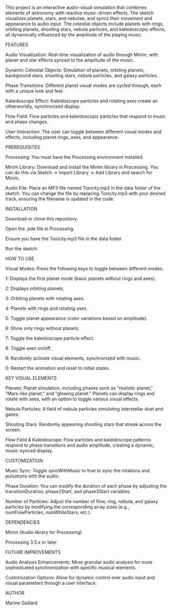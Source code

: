 This project is an interactive audio-visual simulation that combines elements of astronomy with reactive music-driven effects. The sketch visualizes planets, stars, and nebulae, and syncs their movement and appearance to audio input. The celestial objects include planets with rings, orbiting planets, shooting stars, nebula particles, and kaleidoscopic effects, all dynamically influenced by the amplitude of the playing music.




FEATURES

Audio Visualization: Real-time visualization of audio through Minim, with planet and star effects synced to the amplitude of the music.

Dynamic Celestial Objects: Simulation of planets, orbiting planets, background stars, shooting stars, nebula particles, and galaxy particles.

Phase Transitions: Different planet visual modes are cycled through, each with a unique look and feel.

Kaleidoscope Effect: Kaleidoscope particles and rotating axes create an otherworldly, synchronized display.

Flow Field: Flow particles and kaleidoscopic particles that respond to music and phase changes.

User Interaction: The user can toggle between different visual modes and effects, including planet rings, axes, and appearance.




PREREQUISITES

Processing: You must have the Processing environment installed.

Minim Library: Download and install the Minim library in Processing. You can do this via Sketch -> Import Library -> Add Library and search for Minim.

Audio File: Place an MP3 file named Toxicity.mp3 in the data folder of the sketch. You can change the file by replacing Toxicity.mp3 with your desired track, ensuring the filename is updated in the code.




INSTALLATION

Download or clone this repository.

Open the .pde file in Processing.

Ensure you have the Toxicity.mp3 file in the data folder.

Run the sketch.


HOW TO USE

Visual Modes: Press the following keys to toggle between different modes.

1: Displays the first planet mode (basic planets without rings and axes).

2: Displays orbiting planets.

3: Orbiting planets with rotating axes.

4: Planets with rings and rotating axes.

5: Toggle planet appearance (color variations based on amplitude).

6: Show only rings without planets.

7: Toggle the kaleidoscope particle effect.

8: Toggle axes on/off.

9: Randomly activate visual elements, synchronized with music.

0: Restart the animation and reset to initial states.




KEY VISUAL ELEMENTS

Planets:
Planet simulation, including phases such as "realistic planet," "Mars-like planet," and "glowing planet."
Planets can display rings and rotate with axes, with an option to toggle various visual effects.

Nebula Particles:
A field of nebula particles simulating interstellar dust and gases.

Shooting Stars:
Randomly appearing shooting stars that streak across the screen.

Flow Field & Kaleidoscope:
Flow particles and kaleidoscope patterns respond to phase transitions and audio amplitude, creating a dynamic, music-synced display.


CUSTOMIZATION

Music Sync: Toggle syncWithMusic to true to sync the rotations and pulsations with the audio.

Phase Duration: You can modify the duration of each phase by adjusting the transitionDuration, phase2Start, and phase3Start variables.

Number of Particles: Adjust the number of flow, ring, nebula, and galaxy particles by modifying the corresponding array sizes (e.g., numFlowParticles, numWhiteStars, etc.).


DEPENDENCIES

Minim (Audio library for Processing)

Processing 3.5.x or later


FUTURE IMPROVEMENTS

Audio Analysis Enhancements: More granular audio analysis for more sophisticated synchronization with specific musical elements.

Customization Options: Allow for dynamic control over audio input and visual parameters through a user interface.


AUTHOR

Marine Gaillard

